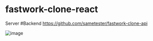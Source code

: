 



# fastwork-clone-react

Server #Backend https://github.com/sametester/fastwork-clone-api



![image](https://user-images.githubusercontent.com/75463783/172572626-28e62ede-a34e-4b3e-96ef-7649d5466a16.png)

